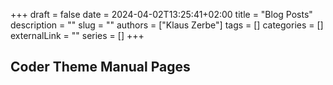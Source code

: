 +++ 
draft = false
date = 2024-04-02T13:25:41+02:00
title = "Blog Posts"
description = ""
slug = ""
authors = ["Klaus Zerbe"]
tags = []
categories = []
externalLink = ""
series = []
+++
## Coder Theme Manual Pages
